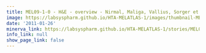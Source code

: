 ```yaml
---
title: MEL09-1-0 - H&E - overview - Nirmal, Maliga, Vallius, Sorger et al., 2021
image: https://labsyspharm.github.io/HTA-MELATLAS-1/images/thumbnail-MEL09-1-0-he-overview.jpg
date: '2011-01-26'
minerva_link: https://labsyspharm.github.io/HTA-MELATLAS-1/stories/MEL09-1-0-he-overview.html
info_link: null
show_page_link: false
---
```

